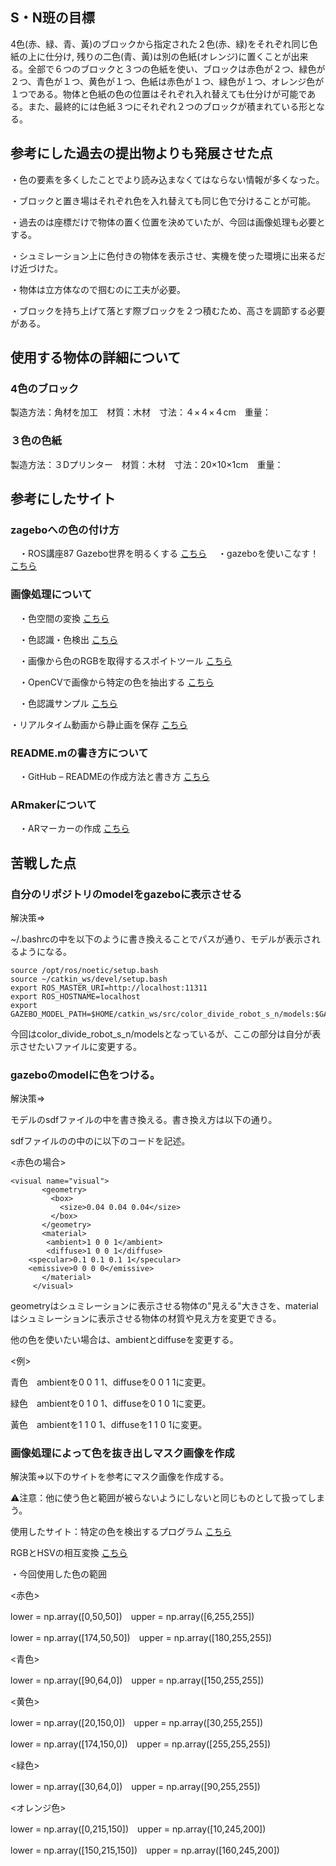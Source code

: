 ## S・N班の目標

4色(赤、緑、青、黃)のブロックから指定された２色(赤、緑)をそれぞれ同じ色紙の上に仕分け, 残りの二色(青、黃)は別の色紙(オレンジ)に置くことが出来る。全部で６つのブロックと３つの色紙を使い、ブロックは赤色が２つ、緑色が２つ、青色が１つ、黄色が１つ、色紙は赤色が１つ、緑色が１つ、オレンジ色が１つである。物体と色紙の色の位置はそれぞれ入れ替えても仕分けが可能である。また、最終的には色紙３つにそれぞれ２つのブロックが積まれている形となる。

## 参考にした過去の提出物よりも発展させた点

・色の要素を多くしたことでより読み込まなくてはならない情報が多くなった。

・ブロックと置き場はそれぞれ色を入れ替えても同じ色で分けることが可能。

・過去のは座標だけで物体の置く位置を決めていたが、今回は画像処理も必要とする。

・シュミレーション上に色付きの物体を表示させ、実機を使った環境に出来るだけ近づけた。

・物体は立方体なので掴むのに工夫が必要。

・ブロックを持ち上げて落とす際ブロックを２つ積むため、高さを調節する必要がある。

## 使用する物体の詳細について


### 4色のブロック

製造方法：角材を加工　材質：木材　寸法：４×４×４cm　重量：


### ３色の色紙

製造方法：３Dプリンター　材質：木材　寸法：20×10×1cm　重量：



## 参考にしたサイト


### zageboへの色の付け方

　・ROS講座87 Gazebo世界を明るくする [こちら](https://qiita.com/srs/items/49e71932c1ef469b3049)
　・gazeboを使いこなす！ [こちら](https://qiita.com/Karin-Sugi/items/4918168649a8fb9b35d3)

 
### 画像処理について
    
　・色空間の変換 [こちら](http://labs.eecs.tottori-u.ac.jp/sd/Member/oyamada/OpenCV/html/py_tutorials/py_imgproc/py_colorspaces/py_colorspaces.html)
 
　・色認識・色検出 [こちら](https://data-analysis-stats.jp/%E6%A9%9F%E6%A2%B0%E5%AD%A6%E7%BF%92/opencv-python%E3%81%A7%E3%81%AE%E8%89%B2%E8%AA%8D%E8%AD%98%E3%83%BB%E8%89%B2%E6%A4%9C%E5%87%BA/)

　・画像から色のRGBを取得するスポイトツール [こちら](https://www.peko-step.com/tool/getcolor.html)

　・OpenCVで画像から特定の色を抽出する [こちら](https://www.learning-nao.com/?p=1804)

　・色認識サンプル [こちら](https://github.com/rt-net/crane_x7_ros/blob/ros2/crane_x7_examples/src/color_detection.cpp)

 ・リアルタイム動画から静止画を保存 [こちら](https://note.nkmk.me/python-opencv-camera-to-still-image/)
 
### README.mの書き方について

　・GitHub – READMEの作成方法と書き方 [こちら](https://howpon.com/8334)

### ARmakerについて

　・ARマーカーの作成 [こちら](http://joe.ash.jp/program/ros/marker/index.htm)

 
## 苦戦した点


### 自分のリポジトリのmodelをgazeboに表示させる　　　

 解決策⇒

 ~/.bashrcの中を以下のように書き換えることでパスが通り、モデルが表示されるようになる。

 ```
source /opt/ros/noetic/setup.bash
source ~/catkin_ws/devel/setup.bash
export ROS_MASTER_URI=http://localhost:11311
export ROS_HOSTNAME=localhost
export GAZEBO_MODEL_PATH=$HOME/catkin_ws/src/color_divide_robot_s_n/models:$GAZEBO_MODEL_PATH
```
今回はcolor_divide_robot_s_n/modelsとなっているが、ここの部分は自分が表示させたいファイルに変更する。


### gazeboのmodelに色をつける。　　　

 解決策⇒

 モデルのsdfファイルの中を書き換える。書き換え方は以下の通り。
 
 sdfファイルの<visual>の中の<material>に以下のコードを記述。

 <赤色の場合>

 ```
<visual name="visual">
        <geometry>
          <box>
            <size>0.04 0.04 0.04</size>
          </box>
        </geometry>
        <material>
         <ambient>1 0 0 1</ambient>
         <diffuse>1 0 0 1</diffuse>
	 <specular>0.1 0.1 0.1 1</specular>
	 <emissive>0 0 0 0</emissive>
        </material>
      </visual>
```
 geometryはシュミレーションに表示させる物体の"見える"大きさを、materialはシュミレーションに表示させる物体の材質や見え方を変更できる。

 他の色を使いたい場合は、ambientとdiffuseを変更する。

 <例>

青色　ambientを0 0 1 1、diffuseを0 0 1 1に変更。

緑色　ambientを0 1 0 1、diffuseを0 1 0 1に変更。

黃色　ambientを1 1 0 1、diffuseを1 1 0 1に変更。

### 画像処理によって色を抜き出しマスク画像を作成

 解決策⇒以下のサイトを参考にマスク画像を作成する。

 ⚠注意：他に使う色と範囲が被らないようにしないと同じものとして扱ってしまう。

 使用したサイト：特定の色を検出するプログラム [こちら](https://craft-gogo.com/python-opencv-color-detection/)　
 
 
 RGBとHSVの相互変換 [こちら](https://www.petitmonte.com/javascript/rgb_hsv_convert.html)

 ・今回使用した色の範囲


 <赤色>

 
lower = np.array([0,50,50])　upper = np.array([6,255,255])


lower = np.array([174,50,50])　upper = np.array([180,255,255])


 <青色>

 
lower = np.array([90,64,0])　upper = np.array([150,255,255])


 <黄色>

 
lower = np.array([20,150,0])　upper = np.array([30,255,255])


lower = np.array([174,150,0])　upper = np.array([255,255,255])


 <緑色>

 
lower = np.array([30,64,0])　upper = np.array([90,255,255])


 <オレンジ色>

 
lower = np.array([0,215,150])　upper = np.array([10,245,200])


lower = np.array([150,215,150])　upper = np.array([160,245,200])


 
 
